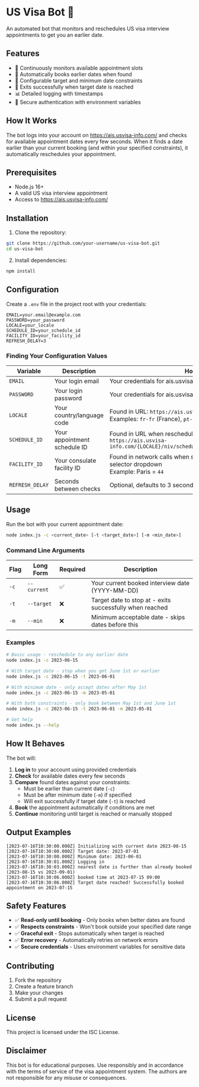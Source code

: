 # US Visa Bot 🤖

An automated bot that monitors and reschedules US visa interview appointments to get you an earlier date.

## Features

- 🔄 Continuously monitors available appointment slots
- 📅 Automatically books earlier dates when found  
- 🎯 Configurable target and minimum date constraints
- 🚨 Exits successfully when target date is reached
- 📊 Detailed logging with timestamps
- 🔐 Secure authentication with environment variables

## How It Works

The bot logs into your account on https://ais.usvisa-info.com/ and checks for available appointment dates every few seconds. When it finds a date earlier than your current booking (and within your specified constraints), it automatically reschedules your appointment.

## Prerequisites

- Node.js 16+ 
- A valid US visa interview appointment
- Access to https://ais.usvisa-info.com/

## Installation

1. Clone the repository:
```bash
git clone https://github.com/your-username/us-visa-bot.git
cd us-visa-bot
```

2. Install dependencies:
```bash
npm install
```

## Configuration

Create a `.env` file in the project root with your credentials:

```env
EMAIL=your.email@example.com
PASSWORD=your_password
LOCALE=your_locale
SCHEDULE_ID=your_schedule_id
FACILITY_ID=your_facility_id
REFRESH_DELAY=3
```

### Finding Your Configuration Values

| Variable | Description | How to Find |
|----------|-------------|-------------|
| `EMAIL` | Your login email | Your credentials for ais.usvisa-info.com |
| `PASSWORD` | Your login password | Your credentials for ais.usvisa-info.com |
| `LOCALE` | Your country/language code | Found in URL: `https://ais.usvisa-info.com/{LOCALE}/` <br>Examples: `fr-fr` (France), `pt-br` (Brazil) |
| `SCHEDULE_ID` | Your appointment schedule ID | Found in URL when rescheduling: <br>`https://ais.usvisa-info.com/{LOCALE}/niv/schedule/{SCHEDULE_ID}/continue_actions` |
| `FACILITY_ID` | Your consulate facility ID | Found in network calls when selecting dates, or inspect the date selector dropdown <br>Example: Paris = `44` |
| `REFRESH_DELAY` | Seconds between checks | Optional, defaults to 3 seconds |

## Usage

Run the bot with your current appointment date:

```bash
node index.js -c <current_date> [-t <target_date>] [-m <min_date>]
```

### Command Line Arguments

| Flag | Long Form | Required | Description |
|------|-----------|----------|-------------|
| `-c` | `--current` | ✅ | Your current booked interview date (YYYY-MM-DD) |
| `-t` | `--target` | ❌ | Target date to stop at - exits successfully when reached |
| `-m` | `--min` | ❌ | Minimum acceptable date - skips dates before this |

### Examples

```bash
# Basic usage - reschedule to any earlier date
node index.js -c 2023-06-15

# With target date - stop when you get June 1st or earlier  
node index.js -c 2023-06-15 -t 2023-06-01

# With minimum date - only accept dates after May 1st
node index.js -c 2023-06-15 -m 2023-05-01

# With both constraints - only book between May 1st and June 1st
node index.js -c 2023-06-15 -t 2023-06-01 -m 2023-05-01

# Get help
node index.js --help
```

## How It Behaves

The bot will:
1. **Log in** to your account using provided credentials
2. **Check** for available dates every few seconds
3. **Compare** found dates against your constraints:
   - Must be earlier than current date (`-c`)
   - Must be after minimum date (`-m`) if specified
   - Will exit successfully if target date (`-t`) is reached
4. **Book** the appointment automatically if conditions are met
5. **Continue** monitoring until target is reached or manually stopped

## Output Examples

```
[2023-07-16T10:30:00.000Z] Initializing with current date 2023-08-15
[2023-07-16T10:30:00.000Z] Target date: 2023-07-01
[2023-07-16T10:30:00.000Z] Minimum date: 2023-06-01
[2023-07-16T10:30:01.000Z] Logging in
[2023-07-16T10:30:03.000Z] nearest date is further than already booked (2023-08-15 vs 2023-09-01)
[2023-07-16T10:30:06.000Z] booked time at 2023-07-15 09:00
[2023-07-16T10:30:06.000Z] Target date reached! Successfully booked appointment on 2023-07-15
```

## Safety Features

- ✅ **Read-only until booking** - Only books when better dates are found
- ✅ **Respects constraints** - Won't book outside your specified date range
- ✅ **Graceful exit** - Stops automatically when target is reached
- ✅ **Error recovery** - Automatically retries on network errors
- ✅ **Secure credentials** - Uses environment variables for sensitive data

## Contributing

1. Fork the repository
2. Create a feature branch
3. Make your changes
4. Submit a pull request

## License

This project is licensed under the ISC License.

## Disclaimer

This bot is for educational purposes. Use responsibly and in accordance with the terms of service of the visa appointment system. The authors are not responsible for any misuse or consequences.

